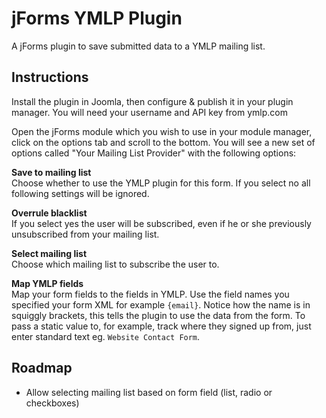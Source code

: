 jForms YMLP Plugin
======
A jForms plugin to save submitted data to a YMLP mailing list.

## Instructions

Install the plugin in Joomla, then configure & publish it in your plugin manager. 
You will need your username and API key from ymlp.com

Open the jForms module which you wish to use in your module manager, click on the options tab and scroll to the bottom. You will see a new set of options called "Your Mailing List Provider" with the following options:

**Save to mailing list**  
Choose whether to use the YMLP plugin for this form. If you select no all following settings will be ignored.

**Overrule blacklist**  
If you select yes the user will be subscribed, even if he or she previously unsubscribed from your mailing list.

**Select mailing list**  
Choose which mailing list to subscribe the user to.

**Map YMLP fields**  
Map your form fields to the fields in YMLP. Use the field names you specified your form XML for example `{email}`. 
Notice how the name is in squiggly brackets, this tells the plugin to use the data from the form. 
To pass a static value to, for example, track where they signed up from, just enter standard text eg. `Website Contact Form`.

## Roadmap

- Allow selecting mailing list based on form field (list, radio or checkboxes)
